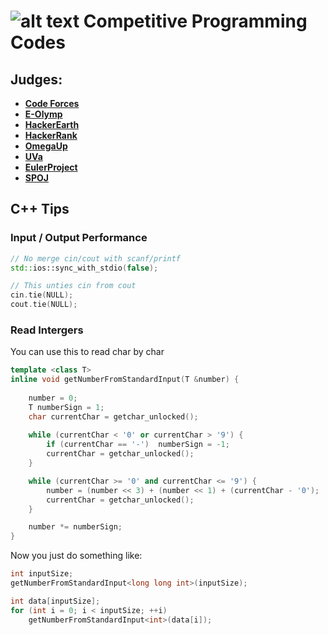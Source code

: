 # ![alt text](https://secure.gravatar.com/blavatar/4560c02ab420ca3cefc52ab44e8aefc1?s=32) Competitive Programming Codes

## Judges: 
- [**Code Forces**](CodeForces/)
- [**E-Olymp**](E-Olymp/)
- [**HackerEarth**](HackerEarth/)
- [**HackerRank**](HackerRank/)
- [**OmegaUp**](OmegaUp/)
- [**UVa**](UVa/)
- [**EulerProject**](EulerProject/)
- [**SPOJ**](SPOJ/)

## C++ Tips

### Input / Output Performance
```cpp
// No merge cin/cout with scanf/printf
std::ios::sync_with_stdio(false);   

// This unties cin from cout
cin.tie(NULL); 
cout.tie(NULL);  
```

### Read Intergers

You can use this to read char by char
```cpp
template <class T>  
inline void getNumberFromStandardInput(T &number) {                     //Super cool way to read ints
    
    number = 0;                                                         //Set to 0
    T numberSign = 1;                                                   //Sign all ok
    char currentChar = getchar_unlocked();                              //Read a char
 
    while (currentChar < '0' or currentChar > '9') {                    //If we are not reading numbers
        if (currentChar == '-')  numberSign = -1;                       //If we have found the sign
        currentChar = getchar_unlocked();                               //Read the next char
    }

    while (currentChar >= '0' and currentChar <= '9') {                 //While we read numbers
        number = (number << 3) + (number << 1) + (currentChar - '0');   //Multiply by 10
        currentChar = getchar_unlocked();                               //Read the next char
    }

    number *= numberSign;                                               //If negative
}

```

Now you just do something like:
```cpp
int inputSize;
getNumberFromStandardInput<long long int>(inputSize);

int data[inputSize];
for (int i = 0; i < inputSize; ++i) 
    getNumberFromStandardInput<int>(data[i]);
```

